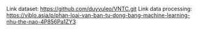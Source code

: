 Link dataset: https://github.com/duyvuleo/VNTC.git
Link data processing: https://viblo.asia/p/phan-loai-van-ban-tu-dong-bang-machine-learning-nhu-the-nao-4P856Pa1ZY3
